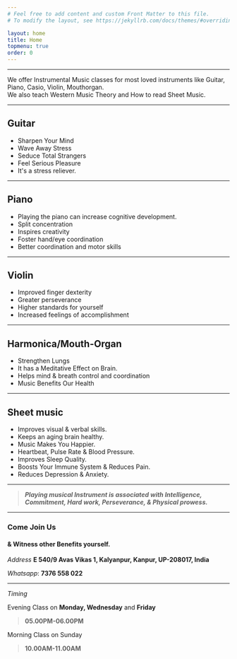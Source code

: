 ```yaml
---
# Feel free to add content and custom Front Matter to this file.
# To modify the layout, see https://jekyllrb.com/docs/themes/#overriding-theme-defaults

layout: home
title: Home
topmenu: true
order: 0
---
```




---
We offer Instrumental Music classes for most loved instruments like Guitar, Piano, Casio, Violin, Mouthorgan.   
We also teach Western Music Theory and How to read  Sheet Music. 

---
## Guitar  

* Sharpen Your Mind 
* Wave Away Stress 
* Seduce Total Strangers 
* Feel Serious Pleasure
* It's a stress reliever.
  
---
## Piano  

* Playing the piano can increase cognitive development.  
* Split concentration  
* Inspires creativity  
* Foster hand/eye coordination  
* Better coordination and motor skills  


---

## Violin
* Improved finger dexterity  
* Greater perseverance  
* Higher standards for yourself  
* Increased feelings of accomplishment  

---

## Harmonica/Mouth-Organ
* Strengthen Lungs
* It has a Meditative Effect on Brain.
* Helps mind & breath control and coordination
* Music Benefits Our Health

---

## Sheet music
* Improves visual & verbal skills.
* Keeps an aging brain healthy.
* Music Makes You Happier.
* Heartbeat, Pulse Rate & Blood Pressure.
* Improves Sleep Quality.
* Boosts Your Immune System & Reduces Pain.
* Reduces Depression & Anxiety.


---

> ***Playing musical Instrument is associated with 
 Intelligence, 
 Commitment,
 Hard work,
 Perseverance, &
 Physical prowess.***
  
---
### Come Join Us
#### & Witness other Benefits yourself.


*Address* **E 540/9 Avas Vikas 1, Kalyanpur, Kanpur, UP-208017, India** 

*Whatsapp*: **7376 558 022** 

---

*Timing*

Evening Class on **Monday, Wednesday** and **Friday**
> **05.00PM-06.00PM**

Morning Class on Sunday
> **10.00AM-11.00AM**



